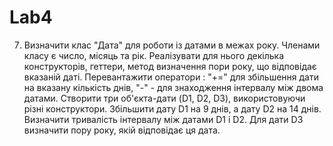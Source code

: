 # Lab4
7. Визначити клас "Дата" для роботи із датами в межах року.
Членами класу є число, місяць та рік.
Реалізувати для нього декілька конструкторів, геттери, метод визначення пори року, що відповідає вказаній даті.
Перевантажити оператори : "+=" для збільшення дати на вказану кількість днів, "-" - для знаходження інтервалу між двома датами.
Створити три об'єкта-дати (D1, D2, D3), використовуючи різні конструктори.
Збільшити дату D1 на 9 днів, а дату D2 на 14 днів.
Визначити тривалість інтервалу між датами D1 і D2.
Для дати D3 визначити пору року, якій відповідає ця дата.
